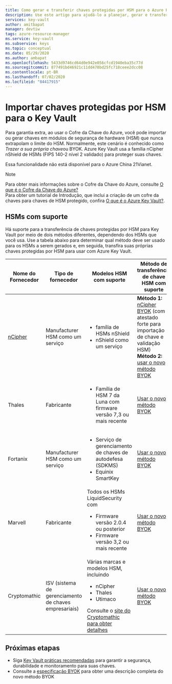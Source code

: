 ```yaml
---
title: Como gerar e transferir chaves protegidas por HSM para o Azure Key Vault - Azure Key Vault | Microsoft Docs
description: Use este artigo para ajudá-lo a planejar, gerar e transferir as suas próprias chaves de HSM protegido para usar com o Cofre da Chave do Azure. Também conhecido como BYOK ou Traga sua própria chave.
services: key-vault
author: amitbapat
manager: devtiw
tags: azure-resource-manager
ms.service: key-vault
ms.subservice: keys
ms.topic: conceptual
ms.date: 05/29/2020
ms.author: ambapat
ms.openlocfilehash: 5433d9746cd64d0e942e056cfcd1940eba35c77d
ms.sourcegitcommit: 877491bd46921c11dd478bd25fc718ceee2dcc08
ms.contentlocale: pt-BR
ms.lasthandoff: 07/02/2020
ms.locfileid: "84417915"
---
```

# <a name="import-hsm-protected-keys-to-key-vault"></a>Importar chaves protegidas por HSM para o Key Vault

Para garantia extra, ao usar o Cofre da Chave do Azure, você pode importar ou gerar chaves em módulos de segurança de hardware (HSM) que nunca extrapolam o limite do HSM. Normalmente, este cenário é conhecido como *Trazer a sua própria chave*ou BYOK. Azure Key Vault usa a família nCipher nShield de HSMs (FIPS 140-2 nível 2 validado) para proteger suas chaves.

Essa funcionalidade não está disponível para o Azure China 21Vianet.

> [!NOTE]
> Para obter mais informações sobre o Cofre da Chave do Azure, consulte [O que é o Cofre da Chave do Azure?](../general/overview.md)  
> Para obter um tutorial de Introdução, que inclui a criação de um cofre da chaves para chaves de HSM protegido, confira [O que é o Azure Key Vault?](../general/overview.md).

## <a name="supported-hsms"></a>HSMs com suporte

Há suporte para a transferência de chaves protegidas por HSM para Key Vault por meio de dois métodos diferentes, dependendo dos HSMs que você usa. Use a tabela abaixo para determinar qual método deve ser usado para os HSMs a serem gerados e, em seguida, transfira suas próprias chaves protegidas por HSM para usar com Azure Key Vault. 

|Nome do Fornecedor|Tipo de fornecedor|Modelos HSM com suporte|Método de transferência de chave HSM com suporte|
|---|---|---|---|
|[nCipher](https://www.ncipher.com/products/key-management/cloud-microsoft-azure)|Manufacturer<br/>HSM como um serviço|<ul><li>família de HSMs nShield</li><li>nShield como um serviço</ul>|**Método 1:** [nCipher BYOK](hsm-protected-keys-ncipher.md) (com atestado forte para importação de chave e validação HSM)<br/>**Método 2:** [usar o novo método BYOK](hsm-protected-keys-byok.md) |
|Thales|Fabricante|<ul><li>Família de HSM 7 da Luna com firmware versão 7,3 ou mais recente</li></ul>| [Usar o novo método BYOK](hsm-protected-keys-byok.md)|
|Fortanix|Manufacturer<br/>HSM como um serviço|<ul><li>Serviço de gerenciamento de chaves de autodefesa (SDKMS)</li><li>Equinix SmartKey</li></ul>|[Usar o novo método BYOK](hsm-protected-keys-byok.md)|
|Marvell|Fabricante|Todos os HSMs LiquidSecurity com<ul><li>Firmware versão 2.0.4 ou posterior</li><li>Firmware versão 3,2 ou mais recente</li></ul>|[Usar o novo método BYOK](hsm-protected-keys-byok.md)|
|Cryptomathic|ISV (sistema de gerenciamento de chaves empresariais)|Várias marcas e modelos HSM, incluindo<ul><li>nCipher</li><li>Thales</li><li>Utimaco</li></ul>Consulte o [site do Cryptomathic para obter detalhes](https://www.cryptomathic.com/azurebyok)|[Usar o novo método BYOK](hsm-protected-keys-byok.md)|


## <a name="next-steps"></a>Próximas etapas

* Siga [Key Vault práticas recomendadas](../general/best-practices.md) para garantir a segurança, durabilidade e monitoramento para suas chaves.
* Consulte a [especificação BYOK](https://docs.microsoft.com/azure/key-vault/keys/byok-specification) para obter uma descrição completa do novo método BYOK
